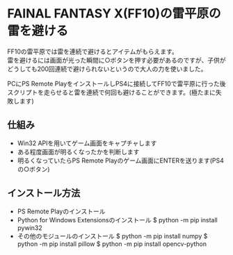# FAINAL FANTASY X(FF10)の雷平原の雷を避ける

FF10の雷平原では雷を連続で避けるとアイテムがもらえます。  
雷を避けるには画面が光った瞬間に○ボタンを押す必要があるのですが、子供がどうしても200回連続で避けられないというので大人の力を使いました。

PCにPS Remote PlayをインストールしPS4に接続してFF10で雷平原に行った後スクリプトを走らせると雷を連続で何回も避けることができます。(極たまに失敗します)

## 仕組み

- Win32 APIを用いてゲーム画面をキャプチャします
- ある程度画面が明るくなったかを判断します
- 明るくなっていたらPS Remote Playのゲーム画面にENTERを送ります(PS4の○ボタン)

## インストール方法

- PS Remote Playのインストール
- Python for Windows Extensionsのインストール
  $ python -m pip install pywin32
- その他のモジュールのインストール
  $ python -m pip install numpy
  $ python -m pip install pillow
  $ python -m pip install opencv-python
